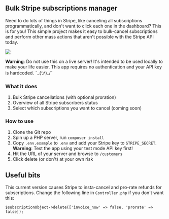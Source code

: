 ## Bulk Stripe subscriptions manager

Need to do lots of things in Stripe, like canceling all subscriptions programmatically, and don't want to click each one in the dashboard? This is for you! This simple project makes it easy to bulk-cancel subscriptions and perform other mass actions that aren't possible with the Stripe API today.

![](https://i.imgur.com/suW5bj5.png)

**Warning**: Do not use this on a live server! It's intended to be used locally to make your life easier. This app requires no authentication and your API key is hardcoded. ¯\_(ツ)_/¯ 

### What it does
1. Bulk Stripe cancellations (with optional proration)
2. Overview of all Stripe subscribers status
3. Select which subscriptions you want to cancel (coming soon)

### How to use

1. Clone the Git repo
2. Spin up a PHP server, run `composer install`
3. Copy `.env.example` to `.env` and add your Stripe key to `STRIPE_SECRET`. **Warning**: Test the app using your test mode API key first! 
4. Hit the URL of your server and browse to `/customers`
5. Click delete (or don't) at your own risk

## Useful bits
This current version causes Stripe to insta-cancel and pro-rate refunds for subscriptions. Change the following line in `Controller.php` if you don't want this:

`$subscriptionObject->delete(['invoice_now' => false, 'prorate' => false]);`
